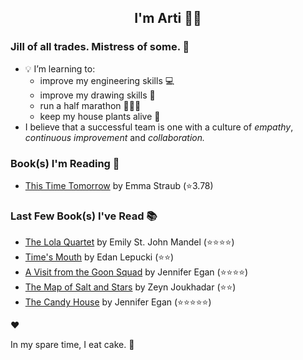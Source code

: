 <div align="center">
  
  ## I'm Arti 👋🏽
  
</div>
  
### Jill of all trades. Mistress of some. 👑

- 💡 I’m learning to:
  - improve my engineering skills 💻
  - improve my drawing skills 🎨
  - run a half marathon 🏃🏽‍♀️
  - keep my house plants alive 🌱
- I believe that a successful team is one with a culture of _empathy_, _continuous improvement_ and _collaboration._


### Book(s) I'm Reading 📖
<!-- GOODREADS-LIST:START -->
- [This Time Tomorrow](https://www.goodreads.com/review/show/6411512714?utm_medium=api&utm_source=rss) by Emma Straub (⭐️3.78)
<!-- GOODREADS-LIST:END -->

### Last Few Book(s) I've Read 📚
<!-- GOODREADS-READ-LIST:START -->
- [The Lola Quartet](https://www.goodreads.com/review/show/4340728732?utm_medium=api&utm_source=rss) by Emily St. John Mandel (⭐⭐⭐⭐)
- [Time&apos;s Mouth](https://www.goodreads.com/review/show/6305394322?utm_medium=api&utm_source=rss) by Edan Lepucki (⭐⭐)
- [A Visit from the Goon Squad](https://www.goodreads.com/review/show/2755894147?utm_medium=api&utm_source=rss) by Jennifer Egan (⭐⭐⭐⭐)
- [The Map of Salt and Stars](https://www.goodreads.com/review/show/2601757364?utm_medium=api&utm_source=rss) by Zeyn Joukhadar (⭐⭐)
- [The Candy House](https://www.goodreads.com/review/show/4626893088?utm_medium=api&utm_source=rss) by Jennifer Egan (⭐⭐⭐⭐⭐)
<!-- GOODREADS-READ-LIST:END -->
❤️

In my spare time, I eat cake. 🍰
